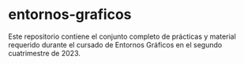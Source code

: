 # entornos-graficos

Este repositorio contiene el conjunto completo de prácticas y material requerido durante el cursado de Entornos Gráficos en el segundo cuatrimestre de 2023.
